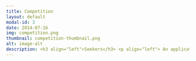 ```yaml
---
title: Competition
layout: default
modal-id: 3
date: 2014-07-16
img: competition.png
thumbnail: competition-thumbnail.png
alt: image-alt
description: <h3 align="left">Seekers</h3> <p align="left"> An application that allows the user to import a GPX track and to convert that track to a route. This will match the track to roads, detect off-road sections and integrate waypoints to be reached. </p> <h3 align="left">Rally Navigator</h3> <p align="left"> An application that allows the user to manually trace the desired route on a map and to design and edit the Roadbook based on it. </p> 
---
```

